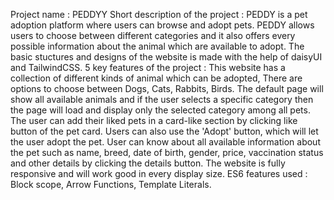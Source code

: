 Project name : PEDDYY
Short description of the project : PEDDY is a pet adoption platform where users can browse and adopt pets. PEDDY allows users to choose between different categories and it also offers every possible information about the animal which are available to adopt. The basic stuctures and designs of the website is made with the help of daisyUI and TailwindCSS.
5 key features of the project : This website has a collection of different kinds of animal which can be adopted, There are options to choose between Dogs, Cats, Rabbits, Birds. The default page will show all available animals and if the user selects a specific category then the page will load and display only the selected category among all pets. The user can add their liked pets in a card-like section by clicking like button of the pet card. Users can also use the 'Adopt' button, which will let the user adopt the pet. User can know about all available information about the pet such as name, breed, date of birth, gender, price, vaccination status and other details by clicking the details button. The website is fully responsive and will work good in every display size.
ES6 features used : Block scope, Arrow Functions, Template Literals.
